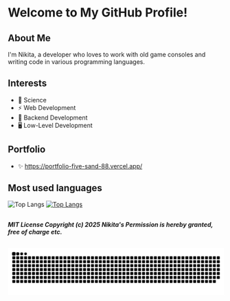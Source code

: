 <!--
**NikitaKonkov/NikitaKonkov** is a ✨ _special_ ✨ repository because its `README.md` (this file) appears on your GitHub profile.

Here are some ideas to get you started:

- 🔭 I’m currently working on ...
- 🌱 I’m currently learning ...
- 👯 I’m looking to collaborate on ...
- 🤔 I’m looking for help with ...
- 💬 Ask me about ...
- 📫 How to reach me: ...
- 😄 Pronouns: ...
- ⚡ Fun fact: ...
-->

# Welcome to My GitHub Profile!

## About Me
I'm Nikita, a developer who loves to work with old game consoles and writing code in various programming languages.

## Interests
- 🔭  Science
- ⚡  Web Development
- 🌱  Backend Development
- 🖥   Low-Level Development
## Portfolio
- ✨  https://portfolio-five-sand-88.vercel.app/
## Most used languages
![Top Langs](https://github-readme-stats.vercel.app/api/top-langs/?username=NikitaKonkov&size_weight=0.0005&count_weight=0.3&layout=compact&theme=vision-friendly-dark)
[![Top Langs](https://github-readme-stats.vercel.app/api/top-langs/?username=NikitaKonkov&langs_count=8)](https://github.com/anuraghazra/github-readme-stats)
##
##### MIT License Copyright (c) 2025 Nikita's Permission is hereby granted, free of charge etc.
##
![Top Langs](https://raw.githubusercontent.com/platane/snk/output/github-contribution-grid-snake-dark.svg)

